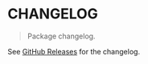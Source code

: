 # CHANGELOG

> Package changelog.

See [GitHub Releases](https://github.com/stdlib-js/stats-base-meankbn/releases) for the changelog.